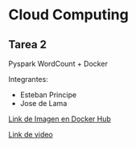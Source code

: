 # Cloud Computing
## Tarea 2

Pyspark WordCount + Docker

Integrantes: 
<ul>
 <li>Esteban Principe</li>
 <li>Jose de Lama</li>
</ul>

[Link de Imagen en Docker Hub](https://hub.docker.com/layers/estebanpvent/tarea2-cloud/latest/images/sha256-26e6234cb8da091d1fce7804e64d626a2e53c201bf2e3828daa50fb17474d5b4?context=repo)


[Link de video](https://www.youtube.com/watch?v=to9MmnaBn0s)